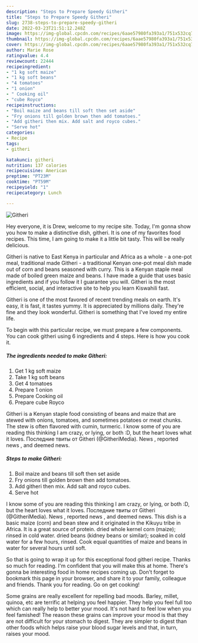 ```yaml
---
description: "Steps to Prepare Speedy Githeri"
title: "Steps to Prepare Speedy Githeri"
slug: 2738-steps-to-prepare-speedy-githeri
date: 2022-03-23T21:51:12.248Z
image: https://img-global.cpcdn.com/recipes/6aae57980fa393a1/751x532cq70/githeri-recipe-main-photo.jpg
thumbnail: https://img-global.cpcdn.com/recipes/6aae57980fa393a1/751x532cq70/githeri-recipe-main-photo.jpg
cover: https://img-global.cpcdn.com/recipes/6aae57980fa393a1/751x532cq70/githeri-recipe-main-photo.jpg
author: Marie Rose
ratingvalue: 4.4
reviewcount: 22444
recipeingredient:
- "1 kg soft maize"
- "1 kg soft beans"
- "4 tomatoes"
- "1 onion"
- " Cooking oil"
- "cube Royco"
recipeinstructions:
- "Boil maize and beans till soft then set aside"
- "Fry onions till golden brown then add tomatoes."
- "Add githeri then mix. Add salt and royco cubes."
- "Serve hot"
categories:
- Recipe
tags:
- githeri

katakunci: githeri 
nutrition: 137 calories
recipecuisine: American
preptime: "PT23M"
cooktime: "PT59M"
recipeyield: "1"
recipecategory: Lunch

---
```



![Githeri](https://img-global.cpcdn.com/recipes/6aae57980fa393a1/751x532cq70/githeri-recipe-main-photo.jpg)

Hey everyone, it is Drew, welcome to my recipe site. Today, I'm gonna show you how to make a distinctive dish, githeri. It is one of my favorites food recipes. This time, I am going to make it a little bit tasty. This will be really delicious.

Githeri is native to East Kenya in particular and Africa as a whole - a one-pot meal, traditional made Githeri - a traditional Kenyan one-pot meal dish made out of corn and beans seasoned with curry. This is a Kenyan staple meal made of boiled green maize and beans. I have made a guide that uses basic ingredients and if you follow it I guarantee you will. Githeri is the most efficient, social, and interactive site to help you learn Kiswahili fast.

Githeri is one of the most favored of recent trending meals on earth. It's easy, it is fast, it tastes yummy. It is appreciated by millions daily. They're fine and they look wonderful. Githeri is something that I've loved my entire life.


To begin with this particular recipe, we must prepare a few components. You can cook githeri using 6 ingredients and 4 steps. Here is how you cook it.

<!--inarticleads1-->

##### The ingredients needed to make Githeri:

1. Get 1 kg soft maize
1. Take 1 kg soft beans
1. Get 4 tomatoes
1. Prepare 1 onion
1. Prepare  Cooking oil
1. Prepare cube Royco


Githeri is a Kenyan staple food consisting of beans and maize that are stewed with onions, tomatoes, and sometimes potatoes or meat chunks. The stew is often flavored with cumin, turmeric. I know some of you are reading this thinking I am crazy, or lying, or both :D, but the heart loves what it loves. Последние твиты от Githeri (@GitheriMedia). News , reported news , and deemed news. 

<!--inarticleads2-->

##### Steps to make Githeri:

1. Boil maize and beans till soft then set aside
1. Fry onions till golden brown then add tomatoes.
1. Add githeri then mix. Add salt and royco cubes.
1. Serve hot


I know some of you are reading this thinking I am crazy, or lying, or both :D, but the heart loves what it loves. Последние твиты от Githeri (@GitheriMedia). News , reported news , and deemed news. This dish is a basic maize (corn) and bean stew and it originated in the Kikuyu tribe in Africa. It is a great source of protein. dried whole kernel corn (maize); rinsed in cold water. dried beans (kidney beans or similar); soaked in cold water for a few hours, rinsed. Cook equal quantities of maize and beans in water for several hours until soft. 

So that is going to wrap it up for this exceptional food githeri recipe. Thanks so much for reading. I'm confident that you will make this at home. There's gonna be interesting food in home recipes coming up. Don't forget to bookmark this page in your browser, and share it to your family, colleague and friends. Thank you for reading. Go on get cooking!

Some grains are really excellent for repelling bad moods. Barley, millet, quinoa, etc are terrific at helping you feel happier. They help you feel full too which can really help to better your mood. It's not hard to feel low when you feel famished! The reason these grains can improve your mood is that they are not difficult for your stomach to digest. They are simpler to digest than other foods which helps raise your blood sugar levels and that, in turn, raises your mood.
